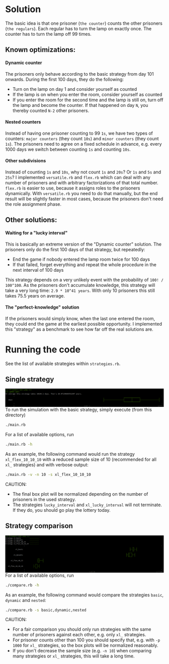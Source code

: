 # Solution

The basic idea is that one prisoner (`the counter`) counts the other prisoners (`the regulars`). Each regular has to turn the lamp on exactly once. The counter has to turn the lamp off 99 times.

## Known optimizations:

#### Dynamic counter

The prisoners only behave according to the basic strategy from day 101 onwards. During the first 100 days, they do the following:
- Turn on the lamp on day 1 and consider yourself as counted
- If the lamp is on when you enter the room, consider yourself as counted
- If you enter the room for the second time and the lamp is still on, turn off the lamp and become the counter. If that happened on day `N`, you thereby counted `N-2` other prisoners.

#### Nested counters

Instead of having one prisoner counting to 99 `1s`, we have two types of counters: `major counters` (they count `10s`) and `minor counters` (they count `1s`). The prisoners need to agree on a fixed schedule in advance, e.g. every 1000 days we switch between counting `1s` and counting `10s`.

#### Other subdivisions

Instead of counting `1s` and `10s`, why not count `1s` and `20s`? Or `1s` and `5s` and `25s`? I implemented `versatile.rb` and `flex.rb` which can deal with any number of prisoners and with arbitrary factorizations of that total number. `flex.rb` is easier to use, because it assigns roles to the prisoners dynamically. With `versatile.rb` you need to do that manually, but the end result will be slightly faster in most cases, because the prisoners don't need the role assignment phase.

## Other solutions:

#### Waiting for a "lucky interval"

This is basically an extreme version of the "Dynamic counter" solution. The prisoners only do the first 100 days of that strategy, but repeatedly:
- End the game if nobody entered the lamp room twice for 100 days
- If that failed, forget everything and repeat the whole procedure in the next interval of 100 days

This strategy depends on a very unlikely event with the probability of `100! / 100^100`. As the prisoners don't accumulate knowledge, this strategy will take a very long time: `2.9 * 10^41 years`. With only 10 prisoners this still takes 75.5 years on average.

#### The "perfect-knowledge" solution

If the prisoners would simply know, when the last one entered the room, they could end the game at the earliest possible opportunity. I implemented this "strategy" as a benchmark to see how far off the real solutions are.

# Running the code

See the list of available strategies within `strategies.rb`.

## Single strategy

<img style="float: right;" src="screenshots/main.png">

To run the simulation with the basic strategy, simply execute (from this directory) 
```bash
./main.rb
```
For a list of available options, run
```bash
./main.rb -h
```
As an example, the following command would run the strategy `xl_flex_10_10_10` with a reduced sample size of 10 (recommended for all `xl_` strategies) and with verbose output:
```bash
./main.rb -v -n 10 -s xl_flex_10_10_10
```

CAUTION:
- The final box plot will be normalized depending on the number of prisoners in the used strategy.
- The strategies `lucky_interval` and `xl_lucky_interval` will not terminate. If they do, you should go play the lottery today.

## Strategy comparison

<img style="float: right;" src="screenshots/compare.png">

For a list of available options, run
```bash
./compare.rb -h
```
As an example, the following command would compare the strategies `basic`, `dynamic` and `nested`:
```bash
./compare.rb -s basic,dynamic,nested
```

CAUTION:
- For a fair comparison you should only run strategies with the same number of prisoners against each other, e.g. only `xl_` strategies.
- For prisoner counts other than 100 you should specify that, e.g. with `-p 1000` for `xl_` strategies, so the box plots will be normalized reasonably.
- If you don't decrease the sample size (e.g. `-n 10`) when comparing many strategies or `xl_` strategies, this will take a long time.

